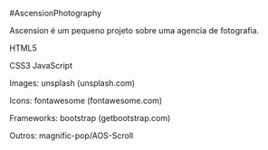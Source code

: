 #AscensionPhotography

Ascension é um pequeno projeto sobre uma agencia de fotografia.



   HTML5
   
   CSS3
   JavaScript
   
   Images: unsplash (unsplash.com)
   
   Icons: fontawesome (fontawesome.com)
   
   Frameworks: bootstrap (getbootstrap.com)
   
   Outros: magnific-pop/AOS-Scroll
   
